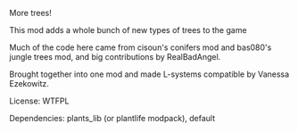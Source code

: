 More trees!

This mod adds a whole bunch of new types of trees to the game

Much of the code here came from cisoun's conifers mod and bas080's 
jungle trees mod, and big contributions by RealBadAngel.

Brought together into one mod and made L-systems compatible by Vanessa
Ezekowitz.

License:  WTFPL

Dependencies:  plants_lib (or plantlife modpack), default

